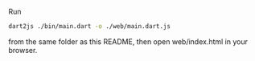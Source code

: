 Run
```sh
dart2js ./bin/main.dart -o ./web/main.dart.js 
```
from the same folder as this README, then open web/index.html in your browser.